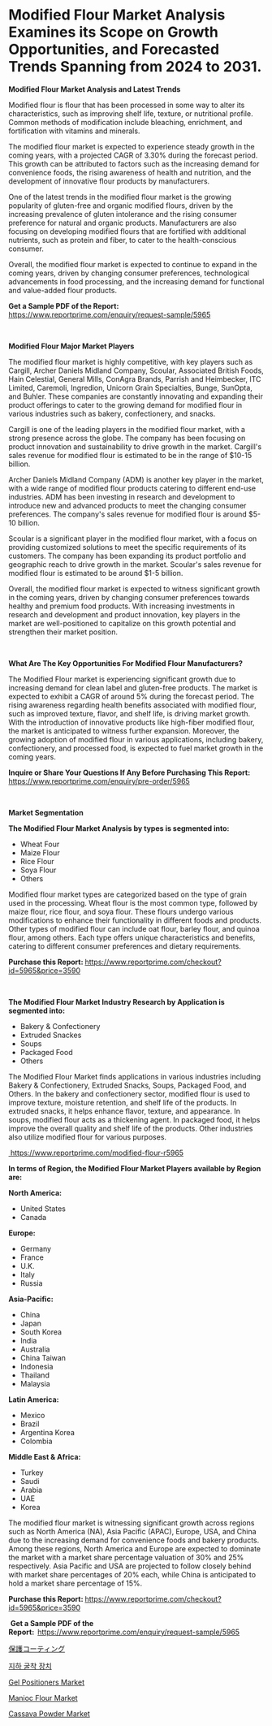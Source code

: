 <p><h1>Modified Flour Market Analysis Examines its Scope on Growth Opportunities, and Forecasted Trends Spanning from 2024 to 2031.</h1></p><p><strong>Modified Flour Market Analysis and Latest Trends</strong></p>
<p><p>Modified flour is flour that has been processed in some way to alter its characteristics, such as improving shelf life, texture, or nutritional profile. Common methods of modification include bleaching, enrichment, and fortification with vitamins and minerals.</p><p>The modified flour market is expected to experience steady growth in the coming years, with a projected CAGR of 3.30% during the forecast period. This growth can be attributed to factors such as the increasing demand for convenience foods, the rising awareness of health and nutrition, and the development of innovative flour products by manufacturers.</p><p>One of the latest trends in the modified flour market is the growing popularity of gluten-free and organic modified flours, driven by the increasing prevalence of gluten intolerance and the rising consumer preference for natural and organic products. Manufacturers are also focusing on developing modified flours that are fortified with additional nutrients, such as protein and fiber, to cater to the health-conscious consumer.</p><p>Overall, the modified flour market is expected to continue to expand in the coming years, driven by changing consumer preferences, technological advancements in food processing, and the increasing demand for functional and value-added flour products.</p></p>
<p><strong>Get a Sample PDF of the Report:&nbsp;</strong> <a href="https://www.reportprime.com/enquiry/request-sample/5965">https://www.reportprime.com/enquiry/request-sample/5965</a></p>
<p>&nbsp;</p>
<p><strong>Modified Flour Major Market Players</strong></p>
<p><p>The modified flour market is highly competitive, with key players such as Cargill, Archer Daniels Midland Company, Scoular, Associated British Foods, Hain Celestial, General Mills, ConAgra Brands, Parrish and Heimbecker, ITC Limited, Caremoli, Ingredion, Unicorn Grain Specialties, Bunge, SunOpta, and Buhler. These companies are constantly innovating and expanding their product offerings to cater to the growing demand for modified flour in various industries such as bakery, confectionery, and snacks.</p><p>Cargill is one of the leading players in the modified flour market, with a strong presence across the globe. The company has been focusing on product innovation and sustainability to drive growth in the market. Cargill's sales revenue for modified flour is estimated to be in the range of $10-15 billion.</p><p>Archer Daniels Midland Company (ADM) is another key player in the market, with a wide range of modified flour products catering to different end-use industries. ADM has been investing in research and development to introduce new and advanced products to meet the changing consumer preferences. The company's sales revenue for modified flour is around $5-10 billion.</p><p>Scoular is a significant player in the modified flour market, with a focus on providing customized solutions to meet the specific requirements of its customers. The company has been expanding its product portfolio and geographic reach to drive growth in the market. Scoular's sales revenue for modified flour is estimated to be around $1-5 billion.</p><p>Overall, the modified flour market is expected to witness significant growth in the coming years, driven by changing consumer preferences towards healthy and premium food products. With increasing investments in research and development and product innovation, key players in the market are well-positioned to capitalize on this growth potential and strengthen their market position.</p></p>
<p>&nbsp;</p>
<p><strong>What Are The Key Opportunities For Modified Flour Manufacturers?</strong></p>
<p><p>The Modified Flour market is experiencing significant growth due to increasing demand for clean label and gluten-free products. The market is expected to exhibit a CAGR of around 5% during the forecast period. The rising awareness regarding health benefits associated with modified flour, such as improved texture, flavor, and shelf life, is driving market growth. With the introduction of innovative products like high-fiber modified flour, the market is anticipated to witness further expansion. Moreover, the growing adoption of modified flour in various applications, including bakery, confectionery, and processed food, is expected to fuel market growth in the coming years.</p></p>
<p><strong>Inquire or Share Your Questions If Any Before Purchasing This Report:</strong> <a href="https://www.reportprime.com/enquiry/pre-order/5965">https://www.reportprime.com/enquiry/pre-order/5965</a></p>
<p>&nbsp;</p>
<p><strong>Market Segmentation</strong></p>
<p><strong>The Modified Flour Market Analysis by types is segmented into:</strong></p>
<p><ul><li>Wheat Four</li><li>Maize Flour</li><li>Rice Flour</li><li>Soya Flour</li><li>Others</li></ul></p>
<p><p>Modified flour market types are categorized based on the type of grain used in the processing. Wheat flour is the most common type, followed by maize flour, rice flour, and soya flour. These flours undergo various modifications to enhance their functionality in different foods and products. Other types of modified flour can include oat flour, barley flour, and quinoa flour, among others. Each type offers unique characteristics and benefits, catering to different consumer preferences and dietary requirements.</p></p>
<p><strong>Purchase this Report:&nbsp;</strong><a href="https://www.reportprime.com/checkout?id=5965&price=3590">https://www.reportprime.com/checkout?id=5965&price=3590</a></p>
<p>&nbsp;</p>
<p><strong>The Modified Flour Market Industry Research by Application is segmented into:</strong></p>
<p><ul><li>Bakery & Confectionery</li><li>Extruded Snackes</li><li>Soups</li><li>Packaged Food</li><li>Others</li></ul></p>
<p><p>The Modified Flour Market finds applications in various industries including Bakery & Confectionery, Extruded Snacks, Soups, Packaged Food, and Others. In the bakery and confectionery sector, modified flour is used to improve texture, moisture retention, and shelf life of the products. In extruded snacks, it helps enhance flavor, texture, and appearance. In soups, modified flour acts as a thickening agent. In packaged food, it helps improve the overall quality and shelf life of the products. Other industries also utilize modified flour for various purposes.</p></p>
<p><a href="https://www.reportprime.com/modified-flour-r5965">&nbsp;https://www.reportprime.com/modified-flour-r5965</a></p>
<p><strong>In terms of Region, the Modified Flour Market Players available by Region are:</strong></p>
<p>
    <p> <strong> North America: </strong>
        <ul>
            <li>United States</li>
            <li>Canada</li>
        </ul>
        </p> 
    <p> <strong> Europe: </strong>
        <ul>
            <li>Germany</li>
            <li>France</li>
            <li>U.K.</li>
            <li>Italy</li>
            <li>Russia</li>
        </ul>
        </p> 
    <p> <strong> Asia-Pacific: </strong>
        <ul>
            <li>China</li>
            <li>Japan</li>
            <li>South Korea</li>
            <li>India</li>
            <li>Australia</li>
            <li>China Taiwan</li>
            <li>Indonesia</li>
            <li>Thailand</li>
            <li>Malaysia</li>
        </ul>
        </p> 
    <p> <strong> Latin America: </strong>
        <ul>
            <li>Mexico</li>
            <li>Brazil</li>
            <li>Argentina Korea</li>
            <li>Colombia</li>
        </ul>
        </p> 
    <p> <strong> Middle East & Africa: </strong>
        <ul>
            <li>Turkey</li>
            <li>Saudi</li>
            <li>Arabia</li>
            <li>UAE</li>
            <li>Korea</li>
        </ul>
    </p>
    </p>
<p><p>The modified flour market is witnessing significant growth across regions such as North America (NA), Asia Pacific (APAC), Europe, USA, and China due to the increasing demand for convenience foods and bakery products. Among these regions, North America and Europe are expected to dominate the market with a market share percentage valuation of 30% and 25% respectively. Asia Pacific and USA are projected to follow closely behind with market share percentages of 20% each, while China is anticipated to hold a market share percentage of 15%.</p></p>
<p><strong>Purchase this Report: </strong><a href="https://www.reportprime.com/checkout?id=5965&price=3590">https://www.reportprime.com/checkout?id=5965&price=3590</a></p>
<p>&nbsp;<strong>Get a Sample PDF of the Report:&nbsp;&nbsp;</strong><a href="https://www.reportprime.com/enquiry/request-sample/5965">https://www.reportprime.com/enquiry/request-sample/5965</a></p>
<p><strong></strong></p>
<p><p><a href="https://medium.com/@ifhhndtz21/%E3%82%B0%E3%83%AD%E3%83%BC%E3%83%90%E3%83%AB%E3%83%97%E3%83%AD%E3%83%86%E3%82%AF%E3%83%86%E3%82%A3%E3%83%96%E3%82%B3%E3%83%BC%E3%83%86%E3%82%A3%E3%83%B3%E3%82%B0%E5%B8%82%E5%A0%B4-%E5%B8%82%E5%A0%B4%E3%82%B7%E3%82%A7%E3%82%A2-%E5%B8%82%E5%A0%B4%E3%83%88%E3%83%AC%E3%83%B3%E3%83%89-%E5%B0%86%E6%9D%A5%E3%81%AE%E6%88%90%E9%95%B7%E3%81%AE%E6%8E%A2%E7%A9%B6-360f668e8ef7">保護コーティング</a></p><p><a href="https://medium.com/@jonatanjast1928/%EC%A7%80%ED%95%98-%EB%93%9C%EB%A6%B4%EB%A7%81-%EB%A6%AC%EA%B7%B8-%EC%8B%9C%EC%9E%A5-%EB%B6%84%EC%84%9D-%EB%B3%B4%EA%B3%A0%EC%84%9C-2024%EB%85%84%EB%B6%80%ED%84%B0-2031%EB%85%84%EA%B9%8C%EC%A7%80-%EC%A0%84-%EC%84%B8%EA%B3%84%EC%A0%81%EC%9D%B8-%EC%A7%80%EC%97%AD-%EC%9C%A0%ED%98%95-%EB%94%94%EC%A0%A4-%EC%97%94%EC%A7%84-%EC%A0%84%EA%B8%B0-%EC%97%94%EC%A7%84-%EC%82%B0%EC%97%85-%EA%B4%91%EC%97%85-%EA%B8%88%EC%86%8D%EA%B3%B5%EC%97%85-%ED%99%94%ED%95%99%EA%B3%B5%EC%97%85-%EA%B1%B4%EC%84%A4-%EB%B0%8F-%EA%B8%B0%ED%83%80-%EC%97%90-%EB%8C%80%ED%95%9C-d59274506a9a">지하 굴착 장치</a></p><p><a href="https://issuu.com/reportprime-2/docs/gel-positioners-market-size-2030.pptx">Gel Positioners Market</a></p><p><a href="https://github.com/julyju69/Market-Research-Report-List-4/blob/main/manioc-flour-market.md">Manioc Flour Market</a></p><p><a href="https://github.com/nathandecarvalho/Market-Research-Report-List-4/blob/main/cassava-powder-market.md">Cassava Powder Market</a></p></p>